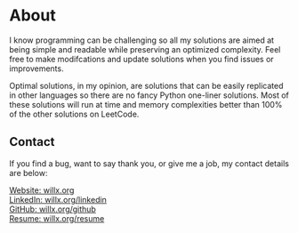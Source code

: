 # About

I know programming can be challenging so all my solutions are aimed at being simple and readable while preserving an optimized complexity. Feel free to make modifcations and update solutions when you find issues or improvements. 

Optimal solutions, in my opinion, are solutions that can be easily replicated in other languages so there are no fancy Python one-liner solutions. Most of these solutions will run at time and memory complexities better than 100% of the other solutions on LeetCode. 

## Contact
If you find a bug, want to say thank you, or give me a job, my contact details are below:  

[Website: willx.org](https://willx.org)  
[LinkedIn: willx.org/linkedin](https://willx.org/linkedin)  
[GitHub: willx.org/github](https://willx.org/github)  
[Resume: willx.org/resume](https://willx.org/resume)  
